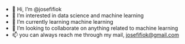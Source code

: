 - 👋 Hi, I’m @josefifiok
- 👀 I’m interested in data science and machine learning
- 🌱 I’m currently learning machine learning
- 💞️ I’m looking to collaborate on anything related to machine learning
- 📫 you can always reach me through my mail, josefifiok@gmail.com

<!---
josefifiok/josefifiok is a ✨ special ✨ repository because its `README.md` (this file) appears on your GitHub profile.
You can click the Preview link to take a look at your changes.
--->
